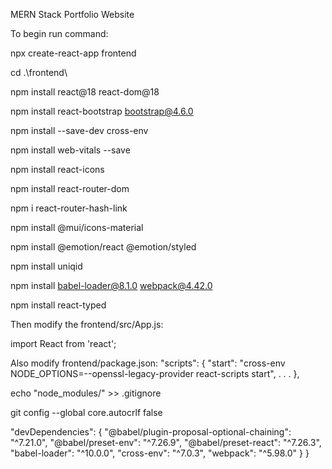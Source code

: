 MERN Stack Portfolio Website

To begin run command:

npx create-react-app frontend

cd .\frontend\

npm install react@18 react-dom@18

npm install react-bootstrap bootstrap@4.6.0

npm install --save-dev cross-env

npm install web-vitals --save

npm install react-icons

npm install react-router-dom

npm i react-router-hash-link

npm install @mui/icons-material

npm install @emotion/react @emotion/styled

npm install uniqid

<!-- npm install --save-dev webpack babel-loader @babel/preset-env --legacy-peer-deps -->

npm install babel-loader@8.1.0 webpack@4.42.0

npm install react-typed

Then modify the frontend/src/App.js:

import React from 'react';

Also modify frontend/package.json:
 "scripts": {
    "start": "cross-env NODE_OPTIONS=--openssl-legacy-provider react-scripts start",
    .
    .
    .
  },

echo "node_modules/" >> .gitignore

git config --global core.autocrlf false


  "devDependencies": {
    "@babel/plugin-proposal-optional-chaining": "^7.21.0",
    "@babel/preset-env": "^7.26.9",
    "@babel/preset-react": "^7.26.3",
    "babel-loader": "^10.0.0",
    "cross-env": "^7.0.3",
    "webpack": "^5.98.0"
  }
}


    